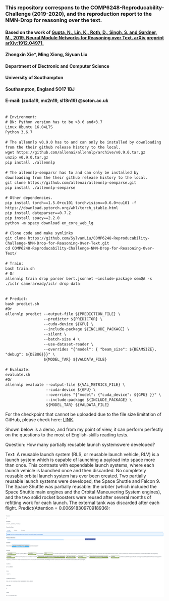 ### This repository correspons to the COMP6248-Reproducability-Challenge (2019-2020), and the reproduction report to the NMN-Drop for reasoning over the text.

#### Based on the work of [Gupta, N., Lin, K., Roth, D., Singh, S. and Gardner, M., 2019. Neural Module Networks for Reasoning over Text. arXiv preprint arXiv:1912.04971.](https://arxiv.org/abs/1912.04971)

#### Zhongxin Xie*, Ming Xiong, Siyuan Liu

#### Department of Electronic and Computer Science 

#### University of Southampton

#### Southampton, England SO17 1BJ

#### E-mail: (zx4a19, mx2n19, sl18n19) @soton.ac.uk

```

# Environment: 
# BN: Python version has to be >3.6 and<3.7
Linux Ubuntu 16.04LTS
Python 3.6.7

# The allennlp v0.9.0 has to and can only be installed by downloading from the their github release history to the local.
wget https://github.com/allenai/allennlp/archive/v0.9.0.tar.gz
unzip v0.9.0.tar.gz
pip install ./allennlp

# The allennlp-semparsr has to and can only be installed by downloading from the their github release history to the local.
git clone https://github.com/allenai/allennlp-semparse.git
pip install ./allennlp-semparse

# Other dependencies.
pip install torch==1.5.0+cu101 torchvision==0.6.0+cu101 -f https://download.pytorch.org/whl/torch_stable.html
pip install dateparser==0.7.2
pip install spacy==2.2.0
python -m spacy download en_core_web_lg

# Clone code and make symlinks
git clone https://github.com/SylvanLiu/COMP6248-Reproducability-Challenge-NMN-Drop-for-Reasoning-Over-Text.git
cd COMP6248-Reproducability-Challenge-NMN-Drop-for-Reasoning-Over-Text/

# Train:
bash train.sh
# Or
allennlp train drop parser bert.jsonnet –include-package semQA -s ./iclr cameraready/iclr drop data


# Predict:
bash predict.sh
#Or
allennlp predict --output-file ${PREDICTION_FILE} \
                 --predictor ${PREDICTOR} \
                 --cuda-device ${GPU} \
                 --include-package ${INCLUDE_PACKAGE} \
                 --silent \
                 --batch-size 4 \
                 --use-dataset-reader \
                 --overrides "{"model": { "beam_size": ${BEAMSIZE}, "debug": ${DEBUG}}}" \
                 ${MODEL_TAR} ${VALDATA_FILE}

# Evaluate:
evaluate.sh
#Or
allennlp evaluate --output-file ${VAL_METRICS_FILE} \
                  --cuda-device ${GPU} \
                  --overrides "{"model": {"cuda_device": ${GPU} }}" \
                  --include-package ${INCLUDE_PACKAGE} \
                  ${MODEL_TAR} ${VALDATA_FILE}
```

For the checkpoint that cannot be uploaded due to the file size limitation of GitHub, please check here: [LINK](https://drive.google.com/drive/folders/1ZPnQqQHBrWXEF4z3yTK5wL5sCI8gG98T).

Shown below is a demo, and from my point of view, it can perform perfectly on the questions to the most of English-skills reading tests.

Question: How many partially reusable launch systemswere developed?

Text: A reusable launch system (RLS, or reusable launch vehicle, RLV) is a launch system which is capable of launching a payload into space more than once. This contrasts with expendable launch systems, where each launch vehicle is launched once and then discarded. No completely reusable orbital launch system has ever been created. Two partially reusable launch systems were developed, the Space Shuttle and Falcon 9. The Space Shuttle was partially reusable: the orbiter (which included the Space Shuttle main engines and the Orbital Maneuvering System engines), and the two solid rocket boosters were reused after several months of refitting work for each launch. The external tank was discarded after each flight.
Predict(Attention = 0.00691830970918936): 

![alt text](demo-1.png)
